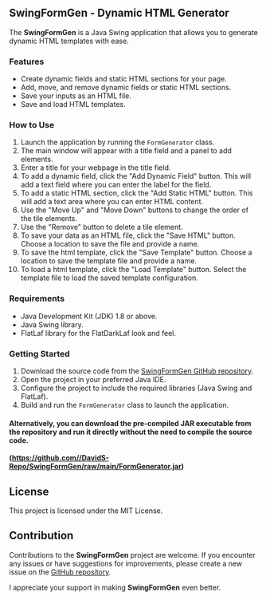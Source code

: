 ## SwingFormGen - Dynamic HTML Generator

The **SwingFormGen** is a Java Swing application that allows you to generate dynamic HTML templates with ease.

### Features

- Create dynamic fields and static HTML sections for your page.
- Add, move, and remove dynamic fields or static HTML sections.
- Save your inputs as an HTML file.
- Save and load HTML templates.

### How to Use

1. Launch the application by running the `FormGenerator` class.
2. The main window will appear with a title field and a panel to add elements.
3. Enter a title for your webpage in the title field.
4. To add a dynamic field, click the "Add Dynamic Field" button. This will add a text field where you can enter the label for the field.
5. To add a static HTML section, click the "Add Static HTML" button. This will add a text area where you can enter HTML content.
6. Use the "Move Up" and "Move Down" buttons to change the order of the tile elements.
7. Use the "Remove" button to delete a tile element.
8. To save your data as an HTML file, click the "Save HTML" button. Choose a location to save the file and provide a name.
9. To save the html template, click the "Save Template" button. Choose a location to save the template file and provide a name.
10. To load a html template, click the "Load Template" button. Select the template file to load the saved template configuration.

### Requirements

- Java Development Kit (JDK) 1.8 or above.
- Java Swing library.
- FlatLaf library for the FlatDarkLaf look and feel.

### Getting Started

1. Download the source code from the [SwingFormGen GitHub repository](https://github.com//DavidS-Repo/SwingFormGen).
2. Open the project in your preferred Java IDE.
3. Configure the project to include the required libraries (Java Swing and FlatLaf).
4. Build and run the `FormGenerator` class to launch the application.<br>
#### Alternatively, you can download the pre-compiled JAR executable from the repository and run it directly without the need to compile the source code.
<b>(https://github.com//DavidS-Repo/SwingFormGen/raw/main/FormGenerator.jar)</b>


## License

This project is licensed under the MIT License.

## Contribution

Contributions to the **SwingFormGen** project are welcome. If you encounter any issues or have suggestions for improvements, please create a new issue on the [GitHub repository](https://github.com//DavidS-Repo/SwingFormGen/issues).

I appreciate your support in making **SwingFormGen** even better.

